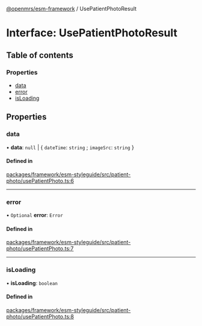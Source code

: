 [@openmrs/esm-framework](../API.md) / UsePatientPhotoResult

# Interface: UsePatientPhotoResult

## Table of contents

### Properties

- [data](UsePatientPhotoResult.md#data)
- [error](UsePatientPhotoResult.md#error)
- [isLoading](UsePatientPhotoResult.md#isloading)

## Properties

### data

• **data**: ``null`` \| { `dateTime`: `string` ; `imageSrc`: `string`  }

#### Defined in

[packages/framework/esm-styleguide/src/patient-photo/usePatientPhoto.ts:6](https://github.com/openmrs/openmrs-esm-core/blob/main/packages/framework/esm-styleguide/src/patient-photo/usePatientPhoto.ts#L6)

___

### error

• `Optional` **error**: `Error`

#### Defined in

[packages/framework/esm-styleguide/src/patient-photo/usePatientPhoto.ts:7](https://github.com/openmrs/openmrs-esm-core/blob/main/packages/framework/esm-styleguide/src/patient-photo/usePatientPhoto.ts#L7)

___

### isLoading

• **isLoading**: `boolean`

#### Defined in

[packages/framework/esm-styleguide/src/patient-photo/usePatientPhoto.ts:8](https://github.com/openmrs/openmrs-esm-core/blob/main/packages/framework/esm-styleguide/src/patient-photo/usePatientPhoto.ts#L8)
